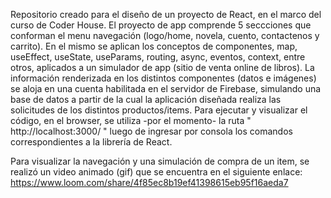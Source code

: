 Repositorio creado para el diseño de un proyecto de React, en el marco del curso de Coder House. 
El proyecto de app comprende 5 seccciones que conforman el menu navegación (logo/home, novela, cuento, contactenos y carrito). En el mismo se aplican los conceptos de componentes, map, useEffect, useState, useParams, routing, async, eventos, context, entre otros, aplicados a un simulador de app (sitio de venta online de libros).
La información renderizada en los distintos componentes (datos e imágenes) se aloja en una cuenta habilitada en el servidor de Firebase, simulando una base de datos a partir de la cual la aplicación diseñada realiza las solicitudes de los distintos productos/items.
Para ejecutar y visualizar el código, en el browser, se utiliza -por el momento- la ruta " http://localhost:3000/ " luego de ingresar por consola los comandos correspondientes a la librería de React. 

Para visualizar la navegación y una simulación de compra de un item, se realizó un video animado (gif) que se encuentra en el siguiente enlace: https://www.loom.com/share/4f85ec8b19ef41398615eb95f16aeda7
